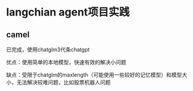 # langchian agent项目实践

## camel

已完成，使用chatglm3代条chatgpt

优点：使用简单的本地模型，快速有效的解决小问题

缺点：受限于chatglm的maxlength（可能使用一些较好的记忆模型）和模型大小，无法解决较难问题，比如股票机器人问题
